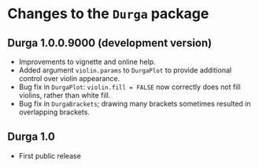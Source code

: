 # Changes to the `Durga` package

## Durga 1.0.0.9000 (development version)

* Improvements to vignette and online help.
* Added argument `violin.params` to `DurgaPlot` to provide additional control over violin appearance.
* Bug fix in `DurgaPlot`: `violin.fill = FALSE` now correctly does not fill violins, rather than white fill.
* Bug fix in `DurgaBrackets`; drawing many brackets sometimes resulted in overlapping brackets.

## Durga 1.0

* First public release
